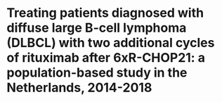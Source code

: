 # Treating patients diagnosed with diffuse large B-cell lymphoma (DLBCL) with two additional cycles of rituximab after 6xR-CHOP21: a population-based study in the Netherlands, 2014-2018
